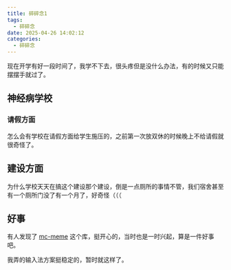 ```yaml
---
title: 碎碎念1
tags:
  - 碎碎念
date: 2025-04-26 14:02:12
categories:
  - 碎碎念
---
```

现在开学有好一段时间了，我学不下去，很头疼但是没什么办法，有的时候又只能摆摆手就过了。

## 神经病学校
### 请假方面
怎么会有学校在请假方面给学生施压的，之前第一次放双休的时候晚上不给请假就很奇怪了。
## 建设方面
为什么学校天天在搞这个建设那个建设，倒是一点厕所的事情不管，我们宿舍甚至有一个厕所门没了有一个月了，好奇怪（（（

## 好事
有人发现了 [mc-meme](https://lipiston.eu.org/2024/10/07/mcmeme/) 这个库，挺开心的，当时也是一时兴起，算是一件好事吧。

我弄的输入法方案挺稳定的，暂时就这样了。